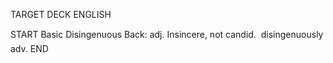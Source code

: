 TARGET DECK
ENGLISH

START
Basic
Disingenuous
Back: adj. Insincere, not candid.  disingenuously adv.
END
